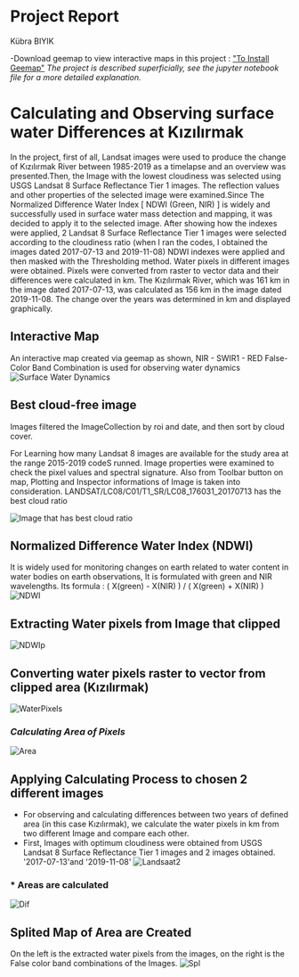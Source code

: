 # Project Report
 Kübra BIYIK                     
 
-Download geemap to view interactive maps in this project : ["To Install Geemap"](https://pypi.org/project/geemap/)
*The project is described superficially, see the jupyter notebook file for a more detailed explanation.*
# Calculating and Observing surface water Differences at Kızılırmak
In the project, first of all, Landsat images were used to produce the change of Kızılırmak River between 1985-2019 as a timelapse and an overview was presented.Then, the Image with the lowest cloudiness was selected using USGS Landsat 8 Surface Reflectance Tier 1 images. The reflection values and other properties of the selected image were examined.Since The Normalized Difference Water Index [ NDWI (Green, NIR) ] is widely and successfully used in surface water mass detection and mapping, it was decided to apply it to the selected image. After showing how the indexes were applied, 2 Landsat 8 Surface Reflectance Tier 1 images were selected according to the cloudiness ratio (when I ran the codes, I obtained the images dated 2017-07-13 and 2019-11-08) NDWI indexes were applied and then masked with the Thresholding method. Water pixels in different images were obtained. Pixels were converted from raster to vector data and their differences were calculated in km. The Kızılırmak River, which was 161 km in the image dated 2017-07-13, was calculated as 156 km in the image dated 2019-11-08. The change over the years was determined in km and displayed graphically.

## Interactive Map
An interactive map created via geemap as shown, NIR - SWIR1 - RED False-Color Band Combination is used for observing water dynamics
![Surface Water Dynamics](Images/Surface-Water-Dynamics.png)


## Best cloud-free image
Images filtered the ImageCollection by roi and date, and then sort by cloud cover.

For Learning how many Landsat 8 images are available for the study area at the range 2015-2019 codeS runned.
Image properties were examined to check the pixel values and spectral signature. Also from Toolbar button on map, Plotting and Inspector informations of Image is taken into consideration. LANDSAT/LC08/C01/T1_SR/LC08_176031_20170713 has the best cloud ratio

![Image that has best cloud ratio ](Images/Best_Image.png)

## Normalized Difference Water Index (NDWI)
It is widely used for monitoring changes on earth related to water content in water bodies on earth observations, It is formulated with green and NIR wavelengths. Its formula : ( X(green) - X(NIR) ) / ( X(green) + X(NIR) )
![NDWI](Images/NDWI.png)

## Extracting Water pixels from Image that clipped
![NDWIp](Images/NDWI-WaterPixels.png)

## Converting water pixels raster to vector from clipped area (Kızılırmak)
![WaterPixels](Images/ExtractingWaterPixels.png)

### *Calculating Area of Pixels*
![Area](Images/Area.png)


## Applying Calculating Process to chosen 2 different images
- For observing and calculating differences between two years of defined area (in this case Kızılırmak), we calculate the water pixels in km from two different Image and compare each other.
- First, Images with optimum cloudiness were obtained from USGS Landsat 8 Surface Reflectance Tier 1 images and 2 images obtained. '2017-07-13'and '2019-11-08'
![Landsaat2](Images/ExtractingWaterPixelsonChosenArea.png)

### * Areas are calculated
![Dif](Images/Differences.png)

## Splited Map of Area are Created
On the left is the extracted water pixels from the images, on the right is the False color band combinations of the Images.
![Spl](Images/SplitterMap.png)

